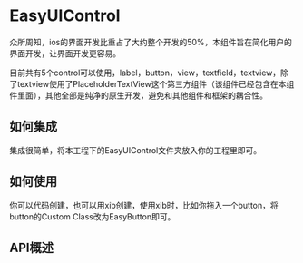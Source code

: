 # EasyUIControl

  众所周知，ios的界面开发比重占了大约整个开发的50%，本组件旨在简化用户的界面开发，让界面开发更容易。

  目前共有5个control可以使用，label，button，view，textfield，textview，除了textview使用了PlaceholderTextView这个第三方组件（该组件已经包含在本组件里面），其他全部是纯净的原生开发，避免和其他组件和框架的耦合性。

## 如何集成
  集成很简单，将本工程下的EasyUIControl文件夹放入你的工程里即可。
  
## 如何使用
  你可以代码创建，也可以用xib创建，使用xib时，比如你拖入一个button，将button的Custom Class改为EasyButton即可。
  
## API概述
